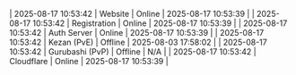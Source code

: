| 2025-08-17 10:53:42 | Website | Online | 2025-08-17 10:53:39 |
| 2025-08-17 10:53:42 | Registration | Online | 2025-08-17 10:53:39 |
| 2025-08-17 10:53:42 | Auth Server | Online | 2025-08-17 10:53:39 |
| 2025-08-17 10:53:42 | Kezan (PvE) | Offline | 2025-08-03 17:58:02 |
| 2025-08-17 10:53:42 | Gurubashi (PvP) | Offline | N/A |
| 2025-08-17 10:53:42 | Cloudflare | Online | 2025-08-17 10:53:39 |
